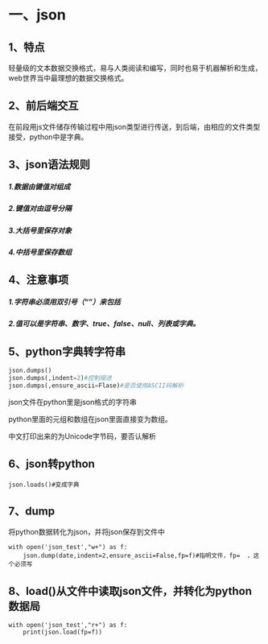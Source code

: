 # 一、json

## 1、特点

轻量级的文本数据交换格式，易与人类阅读和编写，同时也易于机器解析和生成，web世界当中最理想的数据交换格式。

## 2、前后端交互

在前段用js文件储存传输过程中用json类型进行传送，到后端，由相应的文件类型接受，python中是字典。

## 3、json语法规则

##### 1.数据由键值对组成

##### 2.键值对由逗号分隔

##### 3.大括号里保存对象

##### 4.中括号里保存数组

## 4、注意事项

##### 1.字符串必须用双引号（“”）来包括

##### 2.值可以是字符串、数字、true、false、null、列表或字典。

 ## 5、python字典转字符串

```python
json.dumps()
json.dumps(,indent=2)#控制缩进
json.dumps(,ensure_ascii=Flase)#是否使用ASCII码解析
```

json文件在python里是json格式的字符串

python里面的元组和数组在json里面直接变为数组。

中文打印出来的为Unicode字节码，要否认解析

## 6、json转python

```
json.loads()#变成字典
```

## 7、dump

将python数据转化为json，并将json保存到文件中

```
with open('json_test',"w+") as f:
	json.dump(date,indent=2,ensure_ascii=False,fp=f)#指明文件，fp=  ，这个必须写
```

## 8、load()从文件中读取json文件，并转化为python数据局

```
with open('json_test',"r+") as f:
	print(json.load(fp=f))
```

## 
